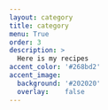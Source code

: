 ```yaml
---
layout: category
title: category
menu: True
order: 3
description: >
  Here is my recipes
accent_color: '#268bd2'
accent_image:
  background: '#202020'
  overlay:    false
---
```

